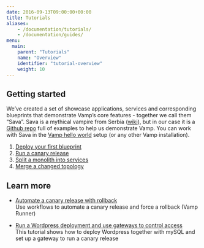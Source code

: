 ```yaml
---
date: 2016-09-13T09:00:00+00:00
title: Tutorials
aliases:
    - /documentation/tutorials/
    - /documentation/guides/
menu:
  main:
    parent: "Tutorials"
    name: "Overview"
    identifier: "tutorial-overview"
    weight: 10
---
```


## Getting started
We’ve created a set of showcase applications, services and corresponding blueprints that demonstrate Vamp’s core features - together we call them “Sava”. Sava is a mythical vampire from Serbia ([wiki](http://en.wikipedia.org/wiki/Sava_Savanovi%C4%87)), but in our case it is a [Github repo](https://github.com/magneticio/sava) full of examples to help us demonstrate Vamp.
You can work with Sava in the [Vamp hello world](/documentation/installation/hello-world/) setup (or any other Vamp installation).

1. [Deploy your first blueprint](/documentation/tutorials/deploy-your-first-blueprint/)
2. [Run a canary release](/documentation/tutorials/run-a-canary-release/)
3. [Split a monolith into services](/documentation/tutorials/split-a-monolith/)
4. [Merge a changed topology](/documentation/tutorials/merge-and-delete/)


## Learn more
* [Automate a canary release with rollback](/documentation/tutorials/automate-a-canary-release)  
Use workflows to automate a canary release and force a rollback (Vamp Runner)

* [Run a Wordpress deployment and use gateways to control access](/documentation/tutorials/deploy-wordpress-and-mysql)  
This tutorial shows how to deploy Wordpress together with mySQL and set up a gateway to run a canary release

